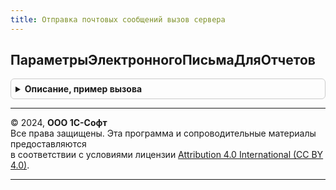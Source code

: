 ```yaml
---
title: Отправка почтовых сообщений вызов сервера
---
```



## ПараметрыЭлектронногоПисьмаДляОтчетов
<details style="margin: 1em 0; padding: 0.5em; border: 1px solid #ccc; border-radius: 6px;">

<summary style="font-weight: bold; cursor: pointer;">Описание, пример вызова</summary>

```bsl

// Формирует структуру параметров электронного письма для отправки отчета.
//
// Параметры:
//  ПараметрыОтчета - Структура - см.ОтправкаПочтовыхСообщенийКлиент.ОтправитьОтчет.
//  ДополнительныеПараметры - Структура - см.ОтправкаПочтовыхСообщенийКлиент.ОтправитьОтчет.
//
// Возвращаемое значение:
//  Структура - Структура параметров для передачи в функцию РаботаСПочтовымиСообщениямиКлиент.СоздатьНовоеПисьмо.
//
Функция ПараметрыЭлектронногоПисьмаДляОтчетов(ПараметрыОтчета, ДополнительныеПараметры = Неопределено) Экспорт
```

Пример вызова
```bsl
Результат = ОтправкаПочтовыхСообщенийВызовСервера.ПараметрыЭлектронногоПисьмаДляОтчетов(ПараметрыОтчета, ДополнительныеПараметры);
```
</details>

---

© 2024, **ООО 1С-Софт**  
Все права защищены. Эта программа и сопроводительные материалы предоставляются  
в соответствии с условиями лицензии [Attribution 4.0 International (CC BY 4.0)](https://creativecommons.org/licenses/by/4.0/legalcode).

---
